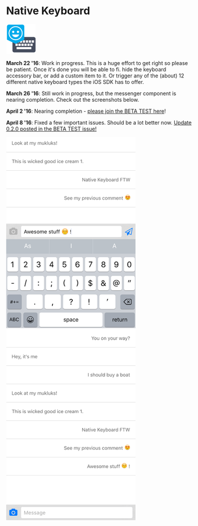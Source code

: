 Native Keyboard
===============

<img src="nativekeyboard.png" width="80px"/>

__March 22 '16__: Work in progress. This is a huge effort to get right so please be patient. Once it's done you will be able to fi. hide the keyboard accessory bar, or add a custom item to it. Or trigger any of the (about) 12 different native keyboard types the iOS SDK has to offer.

__March 26 '16__: Still work in progress, but the messenger component is nearing completion. Check out the screenshots below. 

__April 2 '16__: Nearing completion - [please join the BETA TEST here](https://github.com/EddyVerbruggen/cordova-plugin-native-keyboard/issues/1)!

__April 8 '16__: Fixed a few important issues. Should be a lot better now. [Update 0.2.0 posted in the BETA TEST issue!](https://github.com/EddyVerbruggen/cordova-plugin-native-keyboard/issues/1)

<img src="screenshots/messenger-1.png" width="350px"/>&nbsp;&nbsp;&nbsp;
<img src="screenshots/messenger-2.png" width="350px"/>
